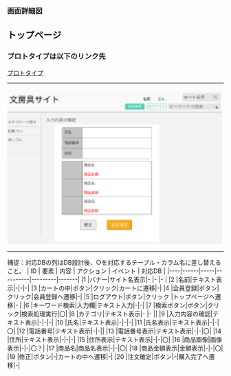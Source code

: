 ### 画面詳細図
## トップページ
### プロトタイプは以下のリンク先
[プロトタイプ](https://www.figma.com/file/ZBReba9UB4XT2DDuA352MB/文房具サイト?node-id=0%3A1)
*****
<img src="./img/入力内容の確認.png" width="500">

*****
捕捉：対応DBの列はDB設計後、○を対応するテーブル・カラム名に差し替えること。
| ID | 要素 | 内容 | アクション | イベント | 対応DB |
|----|------|-----|----------|---------|-------|
|1   |バナー|サイト名表示|-     |-        |-      |
|2   |名前|テキスト表示|-|-|-|
|3   |カートの中|ボタン|クリック|カートに遷移|-|
|4   |会員登録|ボタン|クリック|会員登録へ遷移|-|
|5   |ログアウト|ボタン|クリック   |トップページへ遷移|-      |
|6   |キーワード検索|入力欄|テキスト入力|-|-|
|7   |検索ボタン|ボタン|クリック|検索処理実行|〇|
|8   |カテゴリ|テキスト表示|-       |-       ||
|9   |入力内容の確認|テキスト表示|-|-|-|
|10  |氏名|テキスト表示|-|-|-|
|11  |氏名表示|テキスト表示|-|-|〇|
|12  |電話番号|テキスト表示|-|-||
|13  |電話番号表示|テキスト表示|-|-|〇|
|14  |住所|テキスト表示|-|-|-|
|15  |住所表示|テキスト表示|-|-|〇|
|16  |商品画像|画像表示|-|-|〇？|
|17  |商品名|商品名表示|-|-|〇|
|18  |商品金額表示|金額表示|-|-|〇|
|19  |修正|ボタン|-|カートの中へ遷移|-|
|20  |注文確定|ボタン|-|購入完了へ遷移|-|



